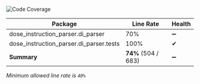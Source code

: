 ![Code Coverage](https://img.shields.io/badge/Code%20Coverage-74%25-yellow?style=flat)

Package | Line Rate | Health
-------- | --------- | ------
dose_instruction_parser.di_parser | 70% | ➖
dose_instruction_parser.di_parser.tests | 100% | ✔
**Summary** | **74%** (504 / 683) | ➖

_Minimum allowed line rate is `40%`_
